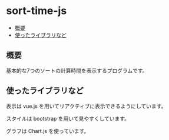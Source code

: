 # sort-time-js

* [概要](#概要)
* [使ったライブラリなど](#使ったライブラリなど)

## 概要

基本的な7つのソートの計算時間を表示するプログラムです。

## 使ったライブラリなど

表示は vue.js を用いてリアクティブに表示できるようにしています。

スタイルは bootstrap を用いて見やすくしています。

グラフは Chart.js を使っています。
